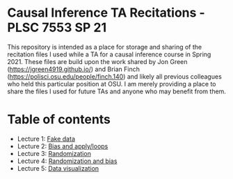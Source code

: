 # Causal Inference TA Recitations - PLSC 7553 SP 21
This repository is intended as a place for storage and sharing of the recitation files I used while a TA for a causal inference course in Spring 2021. These files are build upon the work shared by Jon Green (https://jgreen4919.github.io/) and Brian Finch (https://polisci.osu.edu/people/finch.140) and likely all previous colleagues who held this particular position at OSU. I am merely providing a place to share the files I used for future TAs and anyone who may benefit from them. 

# Table of contents
- Lecture 1: [Fake data](https://github.com/swagner1470/Causal-inference-TA-materials/blob/main/Recitation%20materials/Recitation%201%20-%20Fake%20data.md)
- Lecture 2: [Bias and apply/loops](https://github.com/swagner1470/Causal-inference-TA-materials/blob/main/Recitation%20materials/Recitation%202-%20Bias%20apply%20loops.md)
- Lecture 3: [Randomization](https://github.com/swagner1470/Causal-inference-TA-materials/blob/main/Recitation%20materials/Recitation%203%20-%20Randomization.md)
- Lecture 4: [Randomization and bias](https://github.com/swagner1470/Causal-inference-TA-materials/blob/main/Recitation%20materials/Recitation%204%20-%20Randomization%20and%20bias.md)
- Lecture 5: [Data visualization](https://github.com/swagner1470/Causal-inference-TA-materials/blob/main/Recitation%20materials/Recitation%205%20-%20Data%20visualization.md)
